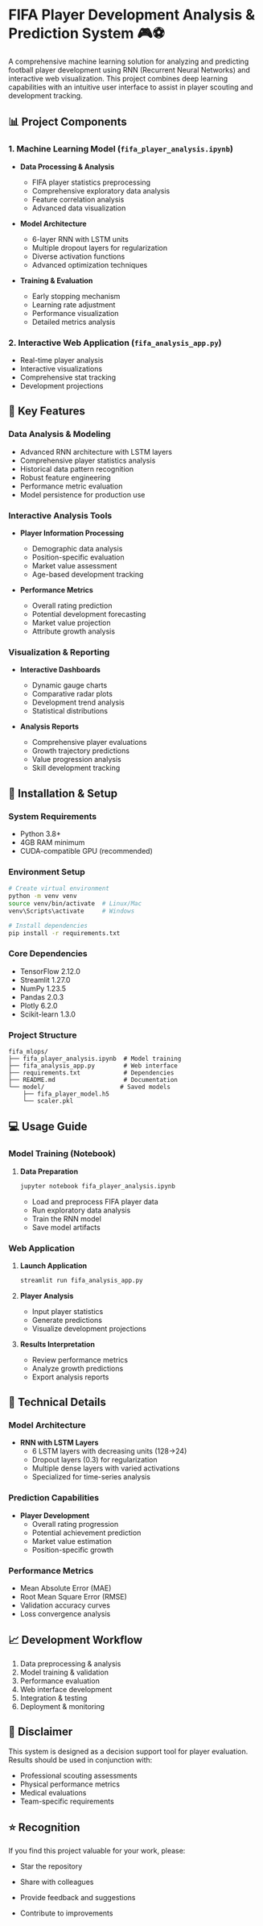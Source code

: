# FIFA Player Development Analysis & Prediction System 🎮⚽

A comprehensive machine learning solution for analyzing and predicting football player development using RNN (Recurrent Neural Networks) and interactive web visualization. This project combines deep learning capabilities with an intuitive user interface to assist in player scouting and development tracking.

## 📊 Project Components

### 1. Machine Learning Model (`fifa_player_analysis.ipynb`)
- **Data Processing & Analysis**
  - FIFA player statistics preprocessing
  - Comprehensive exploratory data analysis
  - Feature correlation analysis
  - Advanced data visualization

- **Model Architecture**
  - 6-layer RNN with LSTM units
  - Multiple dropout layers for regularization
  - Diverse activation functions
  - Advanced optimization techniques

- **Training & Evaluation**
  - Early stopping mechanism
  - Learning rate adjustment
  - Performance visualization
  - Detailed metrics analysis

### 2. Interactive Web Application (`fifa_analysis_app.py`)
- Real-time player analysis
- Interactive visualizations
- Comprehensive stat tracking
- Development projections

## 🌟 Key Features

### Data Analysis & Modeling
- Advanced RNN architecture with LSTM layers
- Comprehensive player statistics analysis
- Historical data pattern recognition
- Robust feature engineering
- Performance metric evaluation
- Model persistence for production use

### Interactive Analysis Tools
- **Player Information Processing**
  - Demographic data analysis
  - Position-specific evaluation
  - Market value assessment
  - Age-based development tracking

- **Performance Metrics**
  - Overall rating prediction
  - Potential development forecasting
  - Market value projection
  - Attribute growth analysis

### Visualization & Reporting
- **Interactive Dashboards**
  - Dynamic gauge charts
  - Comparative radar plots
  - Development trend analysis
  - Statistical distributions

- **Analysis Reports**
  - Comprehensive player evaluations
  - Growth trajectory predictions
  - Value progression analysis
  - Skill development tracking

## 🚀 Installation & Setup

### System Requirements
- Python 3.8+
- 4GB RAM minimum
- CUDA-compatible GPU (recommended)

### Environment Setup
```bash
# Create virtual environment
python -m venv venv
source venv/bin/activate  # Linux/Mac
venv\Scripts\activate     # Windows

# Install dependencies
pip install -r requirements.txt
```

### Core Dependencies
- TensorFlow 2.12.0
- Streamlit 1.27.0
- NumPy 1.23.5
- Pandas 2.0.3
- Plotly 6.2.0
- Scikit-learn 1.3.0

### Project Structure
```
fifa_mlops/
├── fifa_player_analysis.ipynb  # Model training
├── fifa_analysis_app.py        # Web interface
├── requirements.txt            # Dependencies
├── README.md                   # Documentation
└── model/                     # Saved models
    ├── fifa_player_model.h5
    └── scaler.pkl
```

## 💻 Usage Guide

### Model Training (Notebook)
1. **Data Preparation**
   ```bash
   jupyter notebook fifa_player_analysis.ipynb
   ```
   - Load and preprocess FIFA player data
   - Run exploratory data analysis
   - Train the RNN model
   - Save model artifacts

### Web Application
1. **Launch Application**
   ```bash
   streamlit run fifa_analysis_app.py
   ```

2. **Player Analysis**
   - Input player statistics
   - Generate predictions
   - Visualize development projections

3. **Results Interpretation**
   - Review performance metrics
   - Analyze growth predictions
   - Export analysis reports

## 🎯 Technical Details

### Model Architecture
- **RNN with LSTM Layers**
  - 6 LSTM layers with decreasing units (128→24)
  - Dropout layers (0.3) for regularization
  - Multiple dense layers with varied activations
  - Specialized for time-series analysis

### Prediction Capabilities
- **Player Development**
  - Overall rating progression
  - Potential achievement prediction
  - Market value estimation
  - Position-specific growth

### Performance Metrics
- Mean Absolute Error (MAE)
- Root Mean Square Error (RMSE)
- Validation accuracy curves
- Loss convergence analysis

## 📈 Development Workflow
1. Data preprocessing & analysis
2. Model training & validation
3. Performance evaluation
4. Web interface development
5. Integration & testing
6. Deployment & monitoring


## 📝 Disclaimer

This system is designed as a decision support tool for player evaluation. Results should be used in conjunction with:
- Professional scouting assessments
- Physical performance metrics
- Medical evaluations
- Team-specific requirements

## ⭐ Recognition

If you find this project valuable for your work, please:
- Star the repository
- Share with colleagues
- Provide feedback and suggestions

- Contribute to improvements
